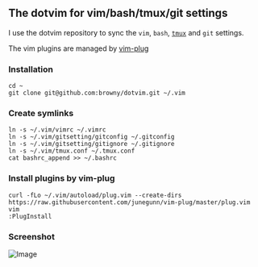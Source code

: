 ## The dotvim for vim/bash/tmux/git settings

I use the dotvim repository to sync the `vim`, `bash`, [`tmux`](http://tmux.sourceforge.net/) and `git` settings. 

The vim plugins are managed by [vim-plug](https://github.com/junegunn/vim-plug)

### Installation
	
	cd ~
	git clone git@github.com:browny/dotvim.git ~/.vim

### Create symlinks

	ln -s ~/.vim/vimrc ~/.vimrc
	ln -s ~/.vim/gitsetting/gitconfig ~/.gitconfig
	ln -s ~/.vim/gitsetting/gitignore ~/.gitignore
	ln -s ~/.vim/tmux.conf ~/.tmux.conf
	cat bashrc_append >> ~/.bashrc

### Install plugins by vim-plug

	curl -fLo ~/.vim/autoload/plug.vim --create-dirs https://raw.githubusercontent.com/junegunn/vim-plug/master/plug.vim
	vim
	:PlugInstall

### Screenshot

![Image](https://raw.github.com/browny/dotvim/master/screenshot/vim-screenshot-20131104.png)

